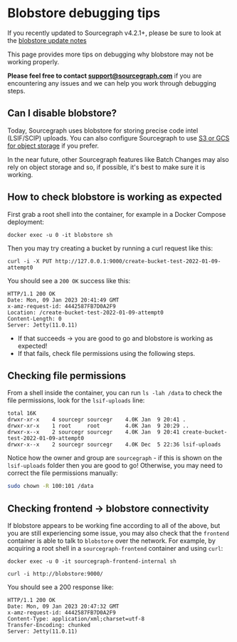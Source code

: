 # Blobstore debugging tips

If you recently updated to Sourcegraph v4.2.1+, please be sure to look at the [blobstore update notes](blobstore_update_notes.md)

This page provides more tips on debugging why blobstore may not be working properly.

**Please feel free to contact support@sourcegraph.com** if you are encountering any issues and we can help you work through debugging steps.

## Can I disable blobstore?

Today, Sourcegraph uses blobstore for storing precise code intel (LSIF/SCIP) uploads. You can also configure Sourcegraph to use [S3 or GCS for object storage](../external_services/object_storage.md) if you prefer.

In the near future, other Sourcegraph features like Batch Changes may also rely on object storage and so, if possible, it's best to make sure it is working.

## How to check blobstore is working as expected

First grab a root shell into the container, for example in a Docker Compose deployment:

```
docker exec -u 0 -it blobstore sh
```

Then you may try creating a bucket by running a curl request like this:

```
curl -i -X PUT http://127.0.0.1:9000/create-bucket-test-2022-01-09-attempt0
```

You should see a `200 OK` success like this:

```
HTTP/1.1 200 OK
Date: Mon, 09 Jan 2023 20:41:49 GMT
x-amz-request-id: 4442587FB7D0A2F9
Location: /create-bucket-test-2022-01-09-attempt0
Content-Length: 0
Server: Jetty(11.0.11)
```

* If that succeeds -> you are good to go and blobstore is working as expected!
* If that fails, check file permissions using the following steps.

## Checking file permissions

From a shell inside the container, you can run `ls -lah /data` to check the file permissions, look for the `lsif-uploads` line:

```
total 16K    
drwxr-xr-x    4 sourcegr sourcegr    4.0K Jan  9 20:41 .
drwxr-xr-x    1 root     root        4.0K Jan  9 20:29 ..
drwxr-x--x    2 sourcegr sourcegr    4.0K Jan  9 20:41 create-bucket-test-2022-01-09-attempt0
drwxr-x--x    2 sourcegr sourcegr    4.0K Dec  5 22:36 lsif-uploads
```

Notice how the owner and group are `sourcegraph` - if this is shown on the `lsif-uploads` folder then you are good to go! Otherwise, you may need to correct the file permissions manually:

```sh
sudo chown -R 100:101 /data
```

## Checking frontend -> blobstore connectivity

If blobstore appears to be working fine according to all of the above, but you are still experiencing some issue, you may also check that the `frontend` container is able to talk to `blobstore` over the network. For example, by acquiring a root shell in a `sourcegraph-frontend` container and using `curl`:

```
docker exec -u 0 -it sourcegraph-frontend-internal sh
```

```
curl -i http://blobstore:9000/
```

You should see a 200 response like:

```
HTTP/1.1 200 OK
Date: Mon, 09 Jan 2023 20:47:32 GMT
x-amz-request-id: 4442587FB7D0A2F9
Content-Type: application/xml;charset=utf-8
Transfer-Encoding: chunked
Server: Jetty(11.0.11)
```
